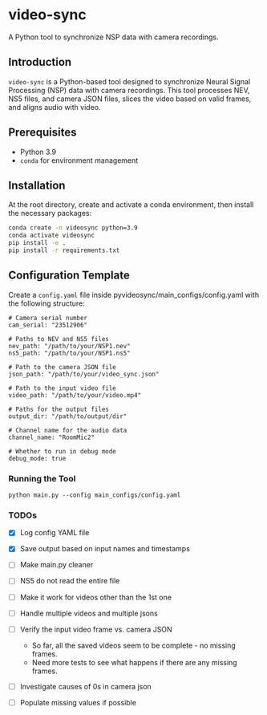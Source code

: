 # video-sync
A Python tool to synchronize NSP data with camera recordings.

## Introduction
`video-sync` is a Python-based tool designed to synchronize Neural Signal Processing (NSP) data with camera recordings. This tool processes NEV, NS5 files, and camera JSON files, slices the video based on valid frames, and aligns audio with video.

## Prerequisites
- Python 3.9
- `conda` for environment management

## Installation

At the root directory, create and activate a conda environment, then install the necessary packages:

```sh
conda create -n videosync python=3.9
conda activate videosync
pip install -e .
pip install -r requirements.txt
```

## Configuration Template
Create a `config.yaml` file inside pyvideosync/main_configs/config.yaml with the following structure:

```
# Camera serial number
cam_serial: "23512906"

# Paths to NEV and NS5 files
nev_path: "/path/to/your/NSP1.nev"
ns5_path: "/path/to/your/NSP1.ns5"

# Path to the camera JSON file
json_path: "/path/to/your/video_sync.json"

# Path to the input video file
video_path: "/path/to/your/video.mp4"

# Paths for the output files
output_dir: "/path/to/output/dir"

# Channel name for the audio data
channel_name: "RoomMic2"

# Whether to run in debug mode
debug_mode: true
```

### Running the Tool

```
python main.py --config main_configs/config.yaml
```


### TODOs

- [X] Log config YAML file
- [X] Save output based on input names and timestamps
- [ ] Make main.py cleaner
- [ ] NS5 do not read the entire file
- [ ] Make it work for videos other than the 1st one
- [ ] Handle multiple videos and multiple jsons
- [ ] Verify the input video frame vs. camera JSON
  - So far, all the saved videos seem to be complete - no missing frames.
  - Need more tests to see what happens if there are any missing frames.

- [ ] Investigate causes of 0s in camera json
- [ ] Populate missing values if possible
